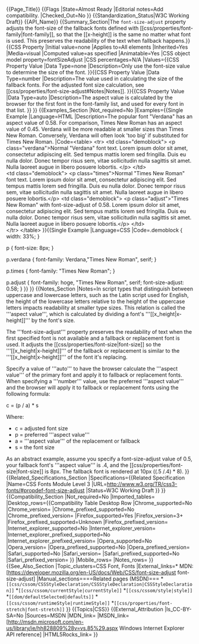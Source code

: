 {{Page_Title}}
{{Flags
|State=Almost Ready
|Editorial notes=Add compatibility.
|Checked_Out=No
}}
{{Standardization_Status|W3C Working Draft}}
{{API_Name}}
{{Summary_Section|The <code>font-size-adjust</code> property adjusts the font-size of the fallback fonts defined with [[css/properties/font-family|font-family]], so that the [[x-height]] is the same no matter what font is used. This preserves the readability of the text when fallback happens.}}
{{CSS Property
|Initial value=none
|Applies to=All elements
|Inherited=Yes
|Media=visual
|Computed value=as specified
|Animatable=Yes
|CSS object model property=fontSizeAdjust
|CSS percentages=N/A
|Values={{CSS Property Value
|Data Type=none
|Description=Only use the font-size value to determine the size of the font.
}}{{CSS Property Value
|Data Type=number
|Description=The value used in calculating the size of the fallback fonts. For the adjusted font size calculation, see [[css/properties/font-size-adjust#Notes|Notes]].
}}{{CSS Property Value
|Data Type=auto
|Description=The aspect value is calculated by the browser for the first font in the font-family list, and used for every font in that list.
}}
}}
{{Examples_Section
|Not_required=No
|Examples={{Single Example
|Language=HTML
|Description=The popular font "Verdana" has an aspect value of 0.58. For comparison, Times New Roman has an aspect value of 0.45. Verdana will be more readable at smaller sizes than Times New Roman. Conversely, Verdana will often look 'too big' if substituted for Times New Roman.
|Code=&lt;table&gt;
  &lt;tr&gt;
    &lt;td class="demoblock"&gt;
      &lt;p class="verdana"&gt;Normal "Verdana" font text. Lorem ipsum dolor sit amet, consectetur adipiscing elit. Sed tempus mattis lorem sed fringilla. Duis eu nulla dolor. Donec tempor risus sem, vitae sollicitudin nulla sagittis sit amet. Nulla laoreet augue in libero posuere lobortis. &lt;/p&gt;
	&lt;/td&gt;  
    &lt;td class="demoblock"&gt;
      &lt;p class="times"&gt;Normal "Times New Roman" font text. Lorem ipsum dolor sit amet, consectetur adipiscing elit. Sed tempus mattis lorem sed fringilla. Duis eu nulla dolor. Donec tempor risus sem, vitae sollicitudin nulla sagittis sit amet. Nulla laoreet augue in libero posuere lobortis.&lt;/p&gt;
    &lt;td class="demoblock"&gt;
      &lt;p class="adjust"&gt;"Times New Roman" with font-size-adjust of 0.58. Lorem ipsum dolor sit amet, consectetur adipiscing elit. Sed tempus mattis lorem sed fringilla. Duis eu nulla dolor. Donec tempor risus sem, vitae sollicitudin nulla sagittis sit amet. Nulla laoreet augue in libero posuere lobortis.&lt;/p&gt;
	&lt;/td&gt;  
  &lt;/tr&gt;
&lt;/table&gt;
}}{{Single Example
|Language=CSS
|Code=.demoblock {
	width: 33%;
}

p {
	font-size: 8px;
}

p.verdana { 
	font-family: Verdana,"Times New Roman", serif;
}

p.times {
	font-family: "Times New Roman";
}

p.adjust {
	font-family: hoge, "Times New Roman", serif;
	font-size-adjust: 0.58;
}
}}
}}
{{Notes_Section
|Notes=In script types that distinguish between uppercase and lowercase letters, such as the Latin script used for English, the height of the lowercase letters relative to the height of the uppercase letters impacts readability at smaller type sizes. This relation is called the '''aspect value''', which is calculated by dividing a font's '''[[x_height|x-height]]''' by the font's size.

The '''font-size-adjust''' property preserves the readability of text when the first specified font is not available and a fallback or replacement font is used. It adjusts the [[css/properties/font-size|font-size]] so the '''[[x_height|x-height]]''' of the fallback or replacement is similar to the '''[[x_height|x-height]]''' of the font it's replacing. 

Specify a value of '''auto''' to have the browser calculate the '''aspect value''' of the primary font and apply it to fallback or replacement fonts. When specifying a '''number''' value, use the preferred '''aspect value''' and the browser will apply it to fallback or replacement fonts using the following formula:

c = (p / a) * s

Where:
* c = adjusted font size
* p = preferred '''aspect value'''
* a = '''aspect value''' of the replacement or fallback
* s = the font size

As an abstract example, assume you specify a font-size-adjust value of 0.5, your fallback font's '''aspect value''' is .4, and the [[css/properties/font-size|font-size]] is 8px. The fallback font is rendered at 10px ((.5 /.4) * 8).
}}
{{Related_Specifications_Section
|Specifications={{Related Specification
|Name=CSS Fonts Module Level 3
|URL=http://www.w3.org/TR/css3-fonts/#propdef-font-size-adjust
|Status=W3C Working Draft
}}
}}
{{Compatibility_Section
|Not_required=No
|Imported_tables=
|Desktop_rows={{Compatibility Table Desktop Row
|Chrome_supported=No
|Chrome_version=
|Chrome_prefixed_supported=No
|Chrome_prefixed_version=
|Firefox_supported=Yes
|Firefox_version=3+
|Firefox_prefixed_supported=Unknown
|Firefox_prefixed_version=
|Internet_explorer_supported=No
|Internet_explorer_version=
|Internet_explorer_prefixed_supported=No
|Internet_explorer_prefixed_version=
|Opera_supported=No
|Opera_version=
|Opera_prefixed_supported=No
|Opera_prefixed_version=
|Safari_supported=No
|Safari_version=
|Safari_prefixed_supported=No
|Safari_prefixed_version=
}}
|Mobile_rows=
|Notes_rows=
}}
{{See_Also_Section
|Topic_clusters=CSS Font, Fonts
|External_links=* MDN: [https://developer.mozilla.org/en-US/docs/Web/CSS/font-size-adjust font-size-adjust]
|Manual_sections====Related pages (MSDN)===
*<code>[[css/cssom/CSSStyleDeclaration/CSSStyleDeclaration|CSSStyleDeclaration]]</code>
*<code>[[css/cssom/currentStyle|currentStyle]]</code>
*<code>[[css/cssom/style|style]]</code>
*<code>[[dom/defaultSelected|defaults]]</code>
*<code>[[css/cssom/runtimeStyle|runtimeStyle]]</code>
*<code>[[css/properties/font-stretch|font-stretch]]</code>
}}
{{Topics|CSS}}
{{External_Attribution
|Is_CC-BY-SA=No
|Sources=MSDN
|MDN_link=
|MSDN_link=[http://msdn.microsoft.com/en-us/library/ie/hh828809%28v=vs.85%29.aspx Windows Internet Explorer API reference]
|HTML5Rocks_link=
}}